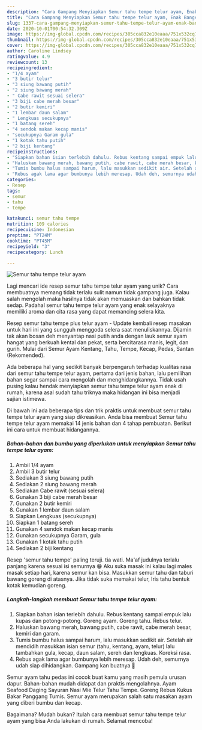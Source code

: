 ```yaml
---
description: "Cara Gampang Menyiapkan Semur tahu tempe telur ayam, Enak Banget"
title: "Cara Gampang Menyiapkan Semur tahu tempe telur ayam, Enak Banget"
slug: 1337-cara-gampang-menyiapkan-semur-tahu-tempe-telur-ayam-enak-banget
date: 2020-10-01T00:54:32.309Z
image: https://img-global.cpcdn.com/recipes/305cca832e10eaaa/751x532cq70/semur-tahu-tempe-telur-ayam-foto-resep-utama.jpg
thumbnail: https://img-global.cpcdn.com/recipes/305cca832e10eaaa/751x532cq70/semur-tahu-tempe-telur-ayam-foto-resep-utama.jpg
cover: https://img-global.cpcdn.com/recipes/305cca832e10eaaa/751x532cq70/semur-tahu-tempe-telur-ayam-foto-resep-utama.jpg
author: Caroline Lindsey
ratingvalue: 4.9
reviewcount: 13
recipeingredient:
- "1/4 ayam"
- "3 butir telur"
- "3 siung bawang putih"
- "2 siung bawang merah"
- " Cabe rawit sesuai selera"
- "3 biji cabe merah besar"
- "2 butir kemiri"
- "1 lembar daun salam"
- " Lengkuas secukupnya"
- "1 batang sereh"
- "4 sendok makan kecap manis"
- "secukupnya Garam gula"
- "1 kotak tahu putih"
- "2 biji kentang"
recipeinstructions:
- "Siapkan bahan isian terlebih dahulu. Rebus kentang sampai empuk lalu kupas dan potong-potong. Goreng ayam. Goreng tahu. Rebus telur."
- "Haluskan bawang merah, bawang putih, cabe rawit, cabe merah besar, kemiri dan garam."
- "Tumis bumbu halus sampai harum, lalu masukkan sedikit air. Setelah air mendidih masukkan isian semur (tahu, kentang, ayam, telur) lalu tambahkan gula, kecap, daun salam, sereh dan lengkuas. Koreksi rasa."
- "Rebus agak lama agar bumbunya lebih meresap. Udah deh, semurnya udah siap dihidangkan. Gampang kan buatnya 🙂"
categories:
- Resep
tags:
- semur
- tahu
- tempe

katakunci: semur tahu tempe 
nutrition: 109 calories
recipecuisine: Indonesian
preptime: "PT24M"
cooktime: "PT45M"
recipeyield: "3"
recipecategory: Lunch

---
```



![Semur tahu tempe telur ayam](https://img-global.cpcdn.com/recipes/305cca832e10eaaa/751x532cq70/semur-tahu-tempe-telur-ayam-foto-resep-utama.jpg)

Lagi mencari ide resep semur tahu tempe telur ayam yang unik? Cara membuatnya memang tidak terlalu sulit namun tidak gampang juga. Kalau salah mengolah maka hasilnya tidak akan memuaskan dan bahkan tidak sedap. Padahal semur tahu tempe telur ayam yang enak selayaknya memiliki aroma dan cita rasa yang dapat memancing selera kita.

Resep semur tahu tempe plus telur ayam - Update kembali resep masakan untuk hari ini yang sungguh menggoda selera saat menuliskannya. Dijamin tak akan bosan deh menyantap nasi putih anda dengan lauk semur ayam hangat yang berkuah kental dan pekat, serta bercitarasa manis, legit, dan gurih. Mulai dari Semur Ayam Kentang, Tahu, Tempe, Kecap, Pedas, Santan (Rekomended).

Ada beberapa hal yang sedikit banyak berpengaruh terhadap kualitas rasa dari semur tahu tempe telur ayam, pertama dari jenis bahan, lalu pemilihan bahan segar sampai cara mengolah dan menghidangkannya. Tidak usah pusing kalau hendak menyiapkan semur tahu tempe telur ayam enak di rumah, karena asal sudah tahu triknya maka hidangan ini bisa menjadi sajian istimewa.


Di bawah ini ada beberapa tips dan trik praktis untuk membuat semur tahu tempe telur ayam yang siap dikreasikan. Anda bisa membuat Semur tahu tempe telur ayam memakai 14 jenis bahan dan 4 tahap pembuatan. Berikut ini cara untuk membuat hidangannya.

<!--inarticleads1-->

##### Bahan-bahan dan bumbu yang diperlukan untuk menyiapkan Semur tahu tempe telur ayam:

1. Ambil 1/4 ayam
1. Ambil 3 butir telur
1. Sediakan 3 siung bawang putih
1. Sediakan 2 siung bawang merah
1. Sediakan  Cabe rawit (sesuai selera)
1. Gunakan 3 biji cabe merah besar
1. Gunakan 2 butir kemiri
1. Gunakan 1 lembar daun salam
1. Siapkan  Lengkuas (secukupnya)
1. Siapkan 1 batang sereh
1. Gunakan 4 sendok makan kecap manis
1. Gunakan secukupnya Garam, gula
1. Gunakan 1 kotak tahu putih
1. Sediakan 2 biji kentang


Resep &#39;semur tahu tempe&#39; paling teruji. tia wati. Ma&#39;af judulnya terlalu panjang karena sesuai isi semurnya 😁 Aku suka masak ini kalau lagi males masak setiap hari, karena semur kan bisa. Masukkan semur tahu dan taburi bawang goreng di atasnya. Jika tidak suka memakai telur, Iris tahu bentuk kotak kemudian goreng. 

<!--inarticleads2-->

##### Langkah-langkah membuat Semur tahu tempe telur ayam:

1. Siapkan bahan isian terlebih dahulu. Rebus kentang sampai empuk lalu kupas dan potong-potong. Goreng ayam. Goreng tahu. Rebus telur.
1. Haluskan bawang merah, bawang putih, cabe rawit, cabe merah besar, kemiri dan garam.
1. Tumis bumbu halus sampai harum, lalu masukkan sedikit air. Setelah air mendidih masukkan isian semur (tahu, kentang, ayam, telur) lalu tambahkan gula, kecap, daun salam, sereh dan lengkuas. Koreksi rasa.
1. Rebus agak lama agar bumbunya lebih meresap. Udah deh, semurnya udah siap dihidangkan. Gampang kan buatnya 🙂


Semur ayam tahu pedas ini cocok buat kamu yang masih pemula urusan dapur. Bahan-bahan mudah didapat dan praktis mengolahnya. Ayam Seafood Daging Sayuran Nasi Mie Telur Tahu Tempe. Goreng Rebus Kukus Bakar Panggang Tumis. Semur ayam merupakan salah satu masakan ayam yang diberi bumbu dan kecap. 

Bagaimana? Mudah bukan? Itulah cara membuat semur tahu tempe telur ayam yang bisa Anda lakukan di rumah. Selamat mencoba!
